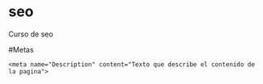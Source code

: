 # seo
Curso de seo

#Metas
```
<meta name="Description" content="Texto que describe el contenido de la pagina">
```